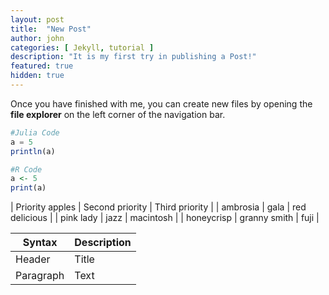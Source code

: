 ```yaml
---
layout: post
title:  "New Post"
author: john
categories: [ Jekyll, tutorial ]
description: "It is my first try in publishing a Post!"
featured: true
hidden: true
---
```


Once you have finished with me, you can create new files by opening the **file explorer** on the left corner of the navigation bar.

```julia
#Julia Code
a = 5
println(a)
```

```R
#R Code
a <- 5
print(a)
```
| Priority apples | Second priority | Third priority |
| ambrosia | gala | red delicious |
| pink lady | jazz | macintosh |
| honeycrisp | granny smith | fuji |



| Syntax      | Description |
| ----------- | ----------- |
| Header      | Title       |
| Paragraph   | Text        |

